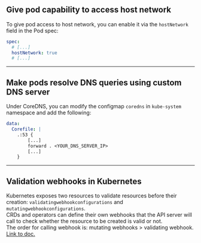## Give pod capability to access host network

To give pod access to host network, you can enable it via the `hostNetwork` field in the Pod spec:
```yaml
spec:
  # [...]
  hostNetwork: true
  # [...]
```
---
## Make pods resolve DNS queries using custom DNS server 

Under CoreDNS, you can modify the configmap `coredns` in `kube-system` namespace and add the following: 
```yaml
data:
  Corefile: |
    .:53 {
        [...]
        forward . <YOUR_DNS_SERVER_IP>
        [...]
    }
```
---
## Validation webhooks in Kubernetes

Kubernetes exposes two resources to validate resources before their creation: `validatingwebhookconfigurations` and `mutatingwebhookconfigurations`.   
CRDs and operators can define their own webhooks that the API server will call to check whether the resource to be created is valid or not.  
The order for calling webhook is: mutating webhooks > validating webhook. [Link to doc.](https://kubernetes.io/docs/reference/access-authn-authz/extensible-admission-controllers/)

